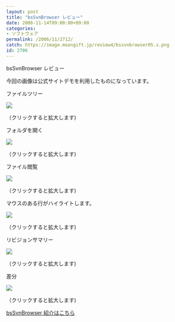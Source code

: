 ```yaml
---
layout: post
title: "bsSvnBrowser レビュー"
date: 2006-11-14T09:00:00+09:00
categories:
- ソフトウェア
permalink: /2006/11/2712/
catch: https://image.moongift.jp/review4/bssvnbrowser05.s.png
id: 2706
---
```

bsSvnBrowser レビュー  
<!--more-->

今回の画像は公式サイトデモを利用したものになっています。

  

ファイルツリー

  

[![](https://image.moongift.jp/review4/bssvnbrowser01.s.png)](https://image.moongift.jp/review4/bssvnbrowser01.png)  
  
（クリックすると拡大します)

  

フォルダを開く

  

[![](https://image.moongift.jp/review4/bssvnbrowser02.s.png)](https://image.moongift.jp/review4/bssvnbrowser02.png)  
  
（クリックすると拡大します)

  

ファイル閲覧

  

[![](https://image.moongift.jp/review4/bssvnbrowser03.s.png)](https://image.moongift.jp/review4/bssvnbrowser03.png)  
  
（クリックすると拡大します)

  

マウスのある行がハイライトします。

  

[![](https://image.moongift.jp/review4/bssvnbrowser05.s.png)](https://image.moongift.jp/review4/bssvnbrowser05.png)  
  
（クリックすると拡大します)

  

リビジョンサマリー

  

  

[![](https://image.moongift.jp/review4/bssvnbrowser04.s.png)](https://image.moongift.jp/review4/bssvnbrowser04.png)  
  
（クリックすると拡大します)

  

差分

  

[![](https://image.moongift.jp/review4/bssvnbrowser06.s.png)](https://image.moongift.jp/review4/bssvnbrowser06.png)  
  
（クリックすると拡大します)

  

[bsSvnBrowser 紹介はこちら](http://oss.moongift.jp/intro/i-2711.html)

